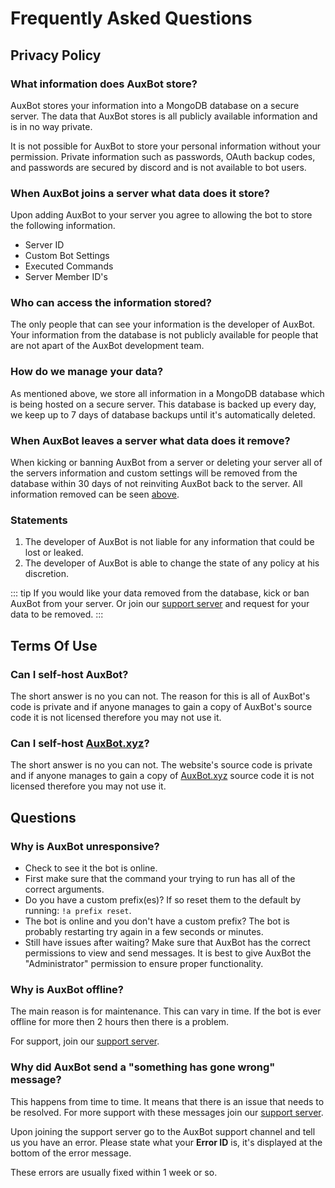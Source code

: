 # Frequently Asked Questions

## Privacy Policy

### What information does AuxBot store?

AuxBot stores your information into a MongoDB database on a secure server. The data that AuxBot stores is all publicly available information and is in no way private.

It is not possible for AuxBot to store your personal information without your permission. Private information such as passwords, OAuth backup codes, and passwords are secured by discord and is not available to bot users.

### When AuxBot joins a server what data does it store?

Upon adding AuxBot to your server you agree to allowing the bot to store the following information.

- Server ID
- Custom Bot Settings
- Executed Commands
- Server Member ID's

### Who can access the information stored?

The only people that can see your information is the developer of AuxBot. Your information from the database is not publicly available for people that are not apart of the AuxBot development team.

### How do we manage your data?

As mentioned above, we store all information in a MongoDB database which is being hosted on a secure server. This database is backed up every day, we keep up to 7 days of database backups until it's automatically deleted.

### When AuxBot leaves a server what data does it remove?

When kicking or banning AuxBot from a server or deleting your server all of the servers information and custom settings will be removed from the database within 30 days of not reinviting AuxBot back to the server. All information removed can be seen [above](#when-auxbot-joins-a-server-what-data-does-it-store).

### Statements

1. The developer of AuxBot is not liable for any information that could be lost or leaked.
2. The developer of AuxBot is able to change the state of any policy at his discretion.

::: tip
If you would like your data removed from the database, kick or ban AuxBot from your server. Or join our [support server](https://www.auxbot.xyz/redirect/support) and request for your data to be removed.
:::

## Terms Of Use

### Can I self-host AuxBot?

The short answer is no you can not. The reason for this is all of AuxBot's code is private and if anyone manages to gain a copy of AuxBot's source code it is not licensed therefore you may not use it.

### Can I self-host [AuxBot.xyz](https://www.auxbot.xyz)?

The short answer is no you can not. The website's source code is private and if anyone manages to gain a copy of [AuxBot.xyz](https://www.auxbot.xyz) source code it is not licensed therefore you may not use it.

## Questions

### Why is AuxBot unresponsive?

- Check to see it the bot is online.
- First make sure that the command your trying to run has all of the correct arguments.
- Do you have a custom prefix(es)? If so reset them to the default by running: `!a prefix reset`.
- The bot is online and you don't have a custom prefix? The bot is probably restarting try again in a few seconds or minutes.
- Still have issues after waiting? Make sure that AuxBot has the correct permissions to view and send messages. It is best to give AuxBot the "Administrator" permission to ensure proper functionality.

### Why is AuxBot offline?

The main reason is for maintenance. This can vary in time. If the bot is ever offline for more then 2 hours then there is a problem.

For support, join our [support server](https://www.auxbot.xyz/redirect/support).

### Why did AuxBot send a "something has gone wrong" message?

This happens from time to time. It means that there is an issue that needs to be resolved. For more support with these messages join our [support server](https://www.auxbot.xyz/redirect/support).

Upon joining the support server go to the AuxBot support channel and tell us you have an error. Please state what your **Error ID** is, it's displayed at the bottom of the error message.

These errors are usually fixed within 1 week or so.
